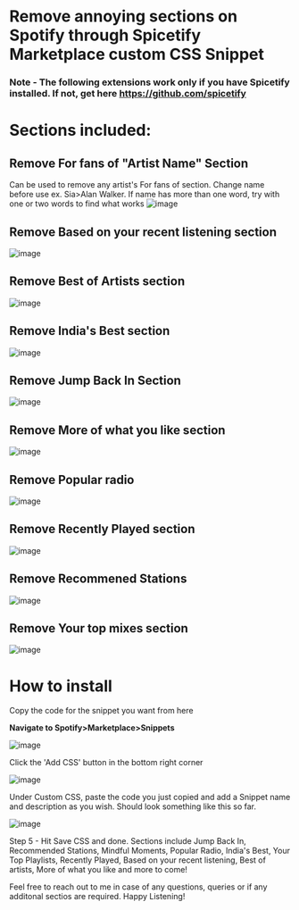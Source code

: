 # **Remove annoying sections on Spotify through Spicetify Marketplace custom CSS Snippet**
### Note - The following extensions work only if you have Spicetify installed. If not, get here https://github.com/spicetify

# Sections included:
## Remove For fans of "Artist Name" Section

Can be used to remove any artist's For fans of section. Change name before use ex. Sia>Alan Walker.
If name has more than one word, try with one or two words to find what works
![image](https://github.com/user-attachments/assets/3f93f294-e100-4e98-befb-ba8fd57e4be9)
## Remove Based on your recent listening section
![image](https://github.com/user-attachments/assets/8b58983e-6c18-48bd-9245-30f2a5f296a1)
## Remove Best of Artists section
![image](https://github.com/user-attachments/assets/0ea117c9-43bb-4379-b915-bdb7c439d4ef)
## Remove India's Best section 
![image](https://github.com/user-attachments/assets/88a2fab5-61c1-4120-bb64-e0d35e9d5137)
## Remove Jump Back In Section
![image](https://github.com/user-attachments/assets/7bf40231-fd57-4863-bbc8-9a3fbb30d31a)
## Remove More of what you like section
![image](https://github.com/user-attachments/assets/180056bc-8eab-435e-9433-231d752398db)
## Remove Popular radio
![image](https://github.com/user-attachments/assets/df258aa1-e5dc-4ddd-8e76-8f06f2e40c9a)
## Remove Recently Played section
![image](https://github.com/user-attachments/assets/43aa2f04-c7bd-4962-b975-ec4bc3cc2d77)
## Remove Recommened Stations
![image](https://github.com/user-attachments/assets/11f65e2c-3033-4d9d-97e3-ee15e1d26585)
## Remove Your top mixes section 
![image](https://github.com/user-attachments/assets/8685c897-43ec-473e-9ede-d1ef2b2baf04)


# How to install

Copy the code for the snippet you want from here

**Navigate to Spotify>Marketplace>Snippets**

![image](https://github.com/user-attachments/assets/2decf258-2f0e-4e65-985e-d5f2ac483a8b)

Click the 'Add CSS' button in the bottom right corner

![image](https://github.com/user-attachments/assets/3c156d43-7c5b-4956-8f97-ae4794aae606)

Under Custom CSS, paste the code you just copied and add a Snippet name and description as you wish. Should look something like this so far.

![image](https://github.com/user-attachments/assets/074e4afa-732b-4927-aa11-2e0da0b2b2a0)


Step 5 - Hit Save CSS and done.
Sections include Jump Back In, Recommended Stations, Mindful Moments, Popular Radio, India's Best, Your Top Playlists, Recently Played, Based on your recent listening, Best of artists, More of what you like and more to come!


Feel free to reach out to me in case of any questions, queries or if any additonal sectios are required. Happy Listening! 
